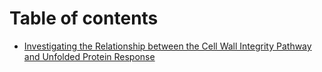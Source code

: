 # Table of contents

* [Investigating the Relationship between the Cell Wall Integrity Pathway and Unfolded Protein Response](README.md)

